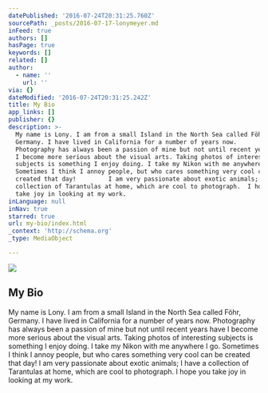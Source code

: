```yaml
---
datePublished: '2016-07-24T20:31:25.760Z'
sourcePath: _posts/2016-07-17-lonymeyer.md
inFeed: true
authors: []
hasPage: true
keywords: []
related: []
author:
  - name: ''
    url: ''
via: {}
dateModified: '2016-07-24T20:31:25.242Z'
title: My Bio
app_links: []
publisher: {}
description: >-
  My name is Lony. I am from a small Island in the North Sea called Föhr,
  Germany. I have lived in California for a number of years now.      
  Photography has always been a passion of mine but not until recent years have
  I become more serious about the visual arts. Taking photos of interesting
  subjects is something I enjoy doing. I take my Nikon with me anywhere I go.
  Sometimes I think I annoy people, but who cares something very cool can be
  created that day!         I am very passionate about exotic animals; I have a
  collection of Tarantulas at home, which are cool to photograph.  I hope you
  take joy in looking at my work.
inLanguage: null
inNav: true
starred: true
url: my-bio/index.html
_context: 'http://schema.org'
_type: MediaObject

---
```

<article style=""><img src="https://s3-us-west-2.amazonaws.com/the-grid-img/p/dd045406f115e197714610fb655a13f9a1ee6b75.jpg" /><h1>My Bio</h1><p>My name is Lony. I am from a small Island in the North Sea called Föhr, Germany. I have lived in California for a number of years now. Photography has always been a passion of mine but not until recent years have I become more serious about the visual arts. Taking photos of interesting subjects is something I enjoy doing. I take my Nikon with me anywhere I go. Sometimes I think I annoy people, but who cares something very cool can be created that day! I am very passionate about exotic animals; I have a collection of Tarantulas at home, which are cool to photograph. I hope you take joy in looking at my work.</p></article>